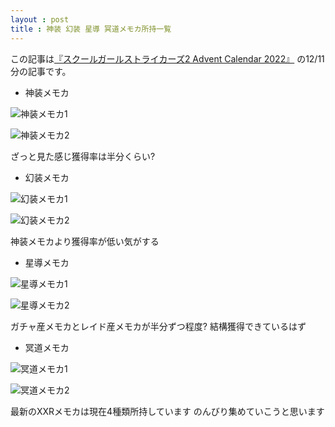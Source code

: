 ```yaml
---
layout : post
title : 神装 幻装 星導 冥道メモカ所持一覧
---
```


この記事は[『スクールガールストライカーズ2 Advent Calendar 2022』](https://adventar.org/calendars/8200) の12/11分の記事です。

* 神装メモカ

![神装メモカ1](/SchoolGirlStrikersAdventCalendar2022/20221211_7.PNG)

![神装メモカ2](/SchoolGirlStrikersAdventCalendar2022/20221211_8.PNG)

ざっと見た感じ獲得率は半分くらい?

* 幻装メモカ

![幻装メモカ1](/SchoolGirlStrikersAdventCalendar2022/20221211_5.PNG)

![幻装メモカ2](/SchoolGirlStrikersAdventCalendar2022/20221211_6.PNG)

神装メモカより獲得率が低い気がする

* 星導メモカ

![星導メモカ1](/SchoolGirlStrikersAdventCalendar2022/20221211_3.PNG)

![星導メモカ2](/SchoolGirlStrikersAdventCalendar2022/20221211_4.PNG)

ガチャ産メモカとレイド産メモカが半分ずつ程度?
結構獲得できているはず

* 冥道メモカ

![冥道メモカ1](/SchoolGirlStrikersAdventCalendar2022/20221211_1.PNG)

![冥道メモカ2](/SchoolGirlStrikersAdventCalendar2022/20221211_2.PNG)

最新のXXRメモカは現在4種類所持しています
のんびり集めていこうと思います
